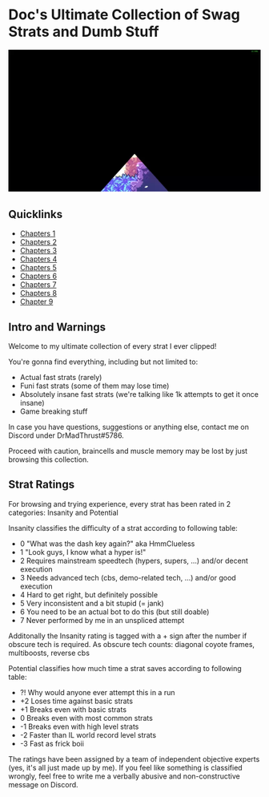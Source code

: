 # Doc's Ultimate Collection of Swag Strats and Dumb Stuff

![gif](https://github.com/DrMadThrust/docs-swag-collection/blob/main/vids/7A-4-000.webp)

## Quicklinks

- [Chapters 1](https://github.com/DrMadThrust/docs-swag-collection/blob/main/files/chapters-1.md)
- [Chapters 2](https://github.com/DrMadThrust/docs-swag-collection/blob/main/files/chapters-2.md)
- [Chapters 3](https://github.com/DrMadThrust/docs-swag-collection/blob/main/files/chapters-3.md)
- [Chapters 4](https://github.com/DrMadThrust/docs-swag-collection/blob/main/files/chapters-4.md)
- [Chapters 5](https://github.com/DrMadThrust/docs-swag-collection/blob/main/files/chapters-5.md)
- [Chapters 6](https://github.com/DrMadThrust/docs-swag-collection/blob/main/files/chapters-6.md)
- [Chapters 7](https://github.com/DrMadThrust/docs-swag-collection/blob/main/files/chapters-7.md)
- [Chapters 8](https://github.com/DrMadThrust/docs-swag-collection/blob/main/files/chapters-8.md)
- [Chapter 9](https://github.com/DrMadThrust/docs-swag-collection/blob/main/files/chapter-9.md)

## Intro and Warnings

Welcome to my ultimate collection of every strat I ever clipped!

You're gonna find everything, including but not limited to:
 - Actual fast strats (rarely)
 - Funi fast strats (some of them may lose time)
 - Absolutely insane fast strats (we're talking like 1k attempts to get it once insane)
 - Game breaking stuff

In case you have questions, suggestions or anything else, contact me on Discord under DrMadThrust#5786.

Proceed with caution, braincells and muscle memory may be lost by just browsing this collection.

## Strat Ratings

For browsing and trying experience, every strat has been rated in 2 categories: Insanity and Potential

Insanity classifies the difficulty of a strat according to following table:
- 0 "What was the dash key again?" aka HmmClueless
- 1 "Look guys, I know what a hyper is!"
- 2 Requires mainstream speedtech (hypers, supers, ...) and/or decent execution
- 3 Needs advanced tech (cbs, demo-related tech, ...) and/or good execution
- 4 Hard to get right, but definitely possible
- 5 Very inconsistent and a bit stupid (= jank)
- 6 You need to be an actual bot to do this (but still doable)
- 7 Never performed by me in an unspliced attempt

Additonally the Insanity rating is tagged with a + sign after the number if obscure tech is required.
As obscure tech counts: diagonal coyote frames, multiboosts, reverse cbs

Potential classifies how much time a strat saves according to following table:
- ?! Why would anyone ever attempt this in a run
- +2 Loses time against basic strats
- +1 Breaks even with basic strats
- 0 Breaks even with most common strats
- -1 Breaks even with high level strats
- -2 Faster than IL world record level strats
- -3 Fast as frick boii

The ratings have been assigned by a team of independent objective experts (yes, it's all just made up by me).
If you feel like something is classified wrongly, feel free to write me a verbally abusive and non-constructive message on Discord.
